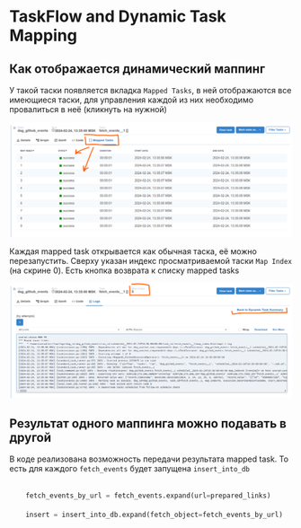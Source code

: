 # TaskFlow and Dynamic Task Mapping

## Как отображается динамический маппинг

У такой таски появляется вкладка `Mapped Tasks`, в ней отображаются все имеющиеся таски, 
для управления каждой из них необходимо провалиться в неё (кликнуть на нужной)

![dynamic_task_mapping.png](dynamic_task_mapping.png)


Каждая mapped task открывается как обычная таска, её можно перезапустить. Сверху указан индекс просматриваемой
таски `Map Index` (на скрине 0). Есть кнопка возврата к списку mapped tasks

![separate_task.png](separate_task.png)

## Результат одного маппинга можно подавать в другой

В коде реализована возможность передачи результата mapped task. То есть 
для каждого `fetch_events` будет запущена `insert_into_db`

```python

    fetch_events_by_url = fetch_events.expand(url=prepared_links)

    insert = insert_into_db.expand(fetch_object=fetch_events_by_url)

```